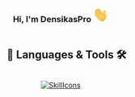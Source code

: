 <h3 align="center"> Hi, I'm DensikasPro  <img src="https://raw.githubusercontent.com/danielcshn/danielcshn/master/icons/wave.gif" width="30" height="30"></h3>

<div id="user-content-toc">
  <ul align="center">
    <summary><h2 style="display: inline-block">  📖 Languages & Tools 🛠</h2></summary>
  </ul>
</div> 

<div align="center">

[![SkillIcons](https://skillicons.dev/icons?i=vscode,js,ts,html,css,nodejs,py,sass,tailwind,vue,mongodb,figma,ps,ai,blender,arduino&theme=light&perline=8)](https://skillicons.dev)

</div>




